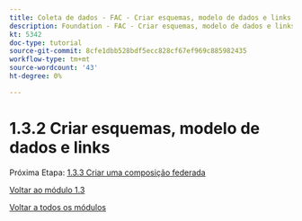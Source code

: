 ```yaml
---
title: Coleta de dados - FAC - Criar esquemas, modelo de dados e links
description: Foundation - FAC - Criar esquemas, modelo de dados e links
kt: 5342
doc-type: tutorial
source-git-commit: 8cfe1dbb528bdf5ecc828cf67ef969c885982435
workflow-type: tm+mt
source-wordcount: '43'
ht-degree: 0%

---
```


# 1.3.2 Criar esquemas, modelo de dados e links

Próxima Etapa: [1.3.3 Criar uma composição federada](./ex3.md)

[Voltar ao módulo 1.3](./fac.md)

[Voltar a todos os módulos](../../../overview.md)
